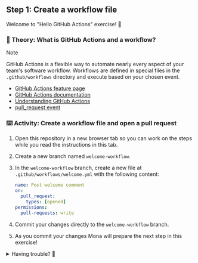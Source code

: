## Step 1: Create a workflow file

Welcome to "Hello GitHub Actions" exercise! :wave:

### 📖 Theory: What is GitHub Actions and a workflow?

> [!NOTE]
> GitHub Actions is a flexible way to automate nearly every aspect of your team's software workflow. Workflows are defined in special files in the `.github/workflows` directory and execute based on your chosen event.

- [GitHub Actions feature page](https://github.com/features/actions)
- [GitHub Actions documentation](https://docs.github.com/actions)
- [Understanding GitHub Actions](https://docs.github.com/en/actions/learn-github-actions/understanding-github-actions)
- [pull_request event](https://docs.github.com/en/developers/webhooks-and-events/webhooks/webhook-events-and-payloads#pull_request)

### ⌨️ Activity: Create a workflow file and open a pull request

1. Open this repository in a new browser tab so you can work on the steps while you read the instructions in this tab.
1. Create a new branch named `welcome-workflow`.
1. In the `welcome-workflow` branch, create a new file at `.github/workflows/welcome.yml` with the following content:

   ```yaml
   name: Post welcome comment
   on:
     pull_request:
       types: [opened]
   permissions:
     pull-requests: write
   ```

1. Commit your changes directly to the `welcome-workflow` branch.
1. As you commit your changes Mona will prepare the next step in this exercise!

<details>
<summary>Having trouble? 🤷</summary><br/>

- Make sure you are on the `welcome-workflow` branch when creating the workflow file.
- Double-check the file path and YAML indentation.

</details>
